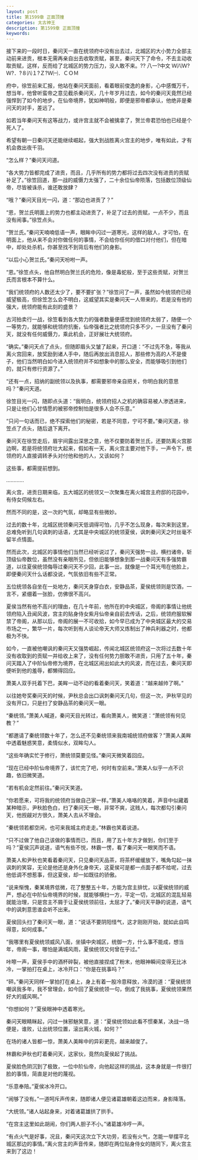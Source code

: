 ```yaml
---
layout: post
title: 第1599章 正面顶撞
categories: 太古神王
description: 第1599章 正面顶撞
keywords:
---
```


接下来的一段时日，秦问天一直在统领府中没有出去过，北城区的大小势力全部主动前来进贡，根本无需再亲自出去收取贡赋，甚至，秦问天下了命令，不去主动收取贡赋，这样，反而给了北城区的势力压力，没人敢不来。??  八一?中文 Ｗ㈧Ｗ?Ｗ?．?８㈧１?Ｚ?Ｗ㈠．ＣＯＭ

府中，徐笠前来汇报，他站在秦问天面前，看着眼前俊逸的身影，心中感慨万千，想当年，他曾听蛮帝之意见截杀秦问天，几十年岁月过去，如今的秦问天竟然已经强悍到了如今的地步，在仙帝境界，犹如神明般，即便是邪帝都承认，他绝非是秦问天的对手，差远了。

如若当年秦问天有这等战力，或许宫主就不会被擒拿了，贺兰帝君恐怕也已经是个死人了。

希望有朝一日秦问天还能继续崛起，强大到战胜离火宫主的地步，唯有如此，才有机会救出夜千羽。

“怎么样？”秦问天问道。

“各大势力皆都完成了进贡，而且，几乎所有的势力都将过去四次没有进贡的贡赋补足了。”徐笠回道，那一战的威慑力太强了，二十余位仙帝陨落，包括数位顶级仙帝，尽皆被诛杀，谁还敢放肆？

“哦？”秦问天目光一闪，道：“那边也进贡了？”

“恩，贺兰氏明面上的势力也都主动进贡了，补足了过去的贡赋，一点不少，而且没有闹事。”徐笠点头。

“贺兰氏。”秦问天喃喃低语一声，眼眸中闪过一道寒光，这样的敌人，才可怕，在明面上，他从来不会对你做任何的事情，不会给你任何的借口对付他们，但在暗中，却处处杀机，你甚至找不到背后有他们的身影。

“以后小心贺兰氏。”秦问天吩咐一声。

“恩。”徐笠点头，他自然明白贺兰氏的危险，像是毒蛇般，至于这些贡赋，对贺兰氏而言根本不算什么。

“我们统领府的人数还太少了，要不要扩张？”徐笠问了一声，虽然如今统领府已经威望极高，但徐笠怎么会不明白，这威望其实是秦问天一人带来的，若是没有他的强大，统领府能有此刻的盛景？

古河拍卖行一战，徐笠看到各大势力的强者数量便感觉到统领府太弱了，随便一个一等势力，就能够和统领府抗衡，仙帝强者比之统领府只多不少，一旦没有了秦问天，就没有任何威慑力，乘此机会，正好展壮大统领府。

“确实。”秦问天点了点头，但随即眉头又皱了起来，开口道：“不过先不急，等我从离火宫回来，放奖励到诸人手中，随后再放出消息招人，那些修为高的人不是傻子，他们当然明白如今进入统领府并不如想象中的那么安全，而能够吸引到他们的，就只有修行资源了。”

“还有一点，招纳的副统领以及执事，都需要邪帝亲自把关，你明白我的意思吗？”秦问天道。

徐笠目光一闪，随即点头道：“我明白，统领府招人之机的确容易被人渗透进来，只是让他们心甘情愿的被邪帝控制怕是很多人会不乐意。”

“只问一句话而已，绝不探索他们的秘密，若是不同意，宁可不要。”秦问天道，徐笠点了点头，随后退下离开。

秦问天在徐笠走后，眉宇间露出深思之意，他不仅要防着贺兰氏，还要防离火宫那边啊，若是将统领府壮大起来，假如有一天，离火宫主要对他下手，一声令下，统领府的人直接调转矛头对付他和他的人，又该如何？

这些事，都需提前想到。

…………

离火宫，进贡日期来临，五大城区的统领又一次聚集在离火城宫主府邸的花园中，有侍女伺候左右。

然而不同的是，这一次的气氛，却略显有些微妙。

过去的数十年，北城区统领秦问天低调得可怕，几乎不怎么现身，每次来到这里，总难免听到几句讽刺的话语，尤其是中央城区的统领夏侯，讽刺秦问天之时丝毫不留半点情面。

然而此次，北城区的事情他们当然已经听说过了，秦问天强势一战，横扫诸帝，斩顶级仙帝数位，虽然没有亲眼所见，但依旧能够想象到那一战秦问天有多强势霸道，以往夏侯统领侮辱过秦问天不少回，此事一出，就像是一个耳光甩在他脸上，即便秦问天什么话都没说，气氛依旧有些不正常。

五位统领各自坐在一处地方，秦问天身穿白衣，安静品茶，夏侯统领则是饮酒，一言不，紧绷着一张脸，仿佛很不高兴。

夏侯当然有他不高兴的理由，在几十年前，他所在的中央城区，帝阁的事情让他统领府陷入丑闻风波，宫主的贴身侍女紫月仙帝亲自前去传话，之后，统领府服软解禁了帝阁，从那以后，帝阁的展一不可收拾，如今早已成为了中央城区最大的交易市场之一，繁华一片，每次听到有人谈论帝天大师又炼制出了神兵利器之时，他都极为不快。

如今，一直被他嘲讽的秦问天又强势崛起，传闻北城区统领府这一次将过去数十年没有收取到的贡赋一并给收上来了，没有任何势力胆敢不进贡，只用了五十年，秦问天踏入了中阶仙帝修为境界，在北城区闹出如此大的风波，而在过去，秦问天即便听到他的羞辱，都懒得回应。

萧美人双手托着下巴，美眸一动不动的看着秦问天，笑着道：“越来越帅了啊。”

以往她夸奖秦问天的时候，尹秋总会出口讽刺秦问天几句，但这一次，尹秋罕见的没有开口，只是扫了安静品茶的秦问天一眼。

“秦统领。”萧美人喊道，秦问天目光转过，看向萧美人，微笑道：“萧统领有何见教？”

“都邀请了秦统领数十年了，怎么还不见秦统领来我南城统领府做客？”萧美人美眸中透着魅惑笑意，柔情似水，双眸勾人。

“这些年确实忙于修行，萧统领莫要见怪。”秦问天微笑着回应。

“现在已经中阶仙帝境界了，该忙完了吧，何时有空前来。”萧美人似乎一点不识趣，依旧微笑道。

“若有机会定然前往。”秦问天笑道。

“你若愿来，可将我的统领府当做自己家一样。”萧美人咯咯的笑着，声音中似藏着某种暗示，尹秋脸色白，扫了秦问天一眼，非常不爽，这贱人，每次都勾引秦问天，他觊觎对方很久，萧美人去从不理会。

“秦统领若都空闲，也可来我城主府走走。”林霸也笑着说道。

“只不过做了他自己该做的事情而已，而且，用了五十年方才做到，你们至于吗？”夏侯沉声说道，语气有些不悦，林霸一愣，看了秦问天一眼笑而不语。

萧美人和尹秋也笑看着秦问天，只见秦问天品茶，将茶杯缓缓放下，嘴角勾起一抹讽刺的笑容，无论是他还是身外化身帝天，这夏侯可是都一点面子都不给呢，过去他低调不想惹事，但这夏侯，却一如既往的骄傲。

“说来惭愧，秦某境界低微，花了整整五十年，方能为宫主排忧，以夏侯统领的威严，想必在中阶仙帝境界的时候，就能够横扫一方，平定一切，北城区的混乱轻易就能治理，只是宫主不屑于让夏侯统领前往，太屈才了。”秦问天平静的说道，语气中的讽刺意思谁会听不出来。

夏侯回头扫了秦问天一眼，道：“说话不要阴阳怪气，这才刚刚开始，就如此自鸣得意，如何成事。”

“我哪里有夏侯统领威风八面，坐镇中央城区，统御一方，什么事不能成，想当年，帝阁一事，哪怕是满城风雨，夏侯统领又何曾在乎过。”

咔嚓一声，夏侯手中的酒杯碎裂，被他直接捏成了粉末，他眼神瞬间变得无比冰冷，一掌拍打在桌上，冰冷开口：“你是在挑事吗？”

“砰。”秦问天同样一掌拍打在桌上，身上有着一股冷意释放，冷漠的道：“夏侯统领嘲讽我多年，我不曾理会，如今回了夏侯统领一句，倒成了我挑事，夏侯统领果然好大的威风啊。”

“你想如何？”夏侯眼神中透着寒光。

秦问天眼睛眯起，闪过一抹邪魅笑意，道：“夏侯统领如此看不惯秦某，决战一场便是，谁败，让出统领位置，滚出离火城，如何？”

在场的诸人皆都一惊，萧美人美眸中的异彩更亮，越来越俊了。

林霸和尹秋也盯着秦问天，这家伙，竟然向夏侯起了挑战。

夏侯脸色阴沉到了极致，一位中阶仙帝，向他起这样的挑战，这本身就是一件很打脸的事情，简直是对他的蔑视。

“乐意奉陪。”夏侯冰冷开口。

“闹够了没有。”一道呵斥声传来，随即诸人便见诸葛雄朝着这边而来，身影降落。

“大统领。”诸人站起身来，对着诸葛雄拱了拱手。

“在宫主这里如此胡闹，你们两人胆子不小。”诸葛雄冷哼一声。

“有点火气是好事，况且，秦问天这次立下大功劳，若没有火气，怎能一举摆平北城区那边的事情。”离火宫主的声音传来，随即在两位贴身侍女的随同下，离火宫主来到了这边！
